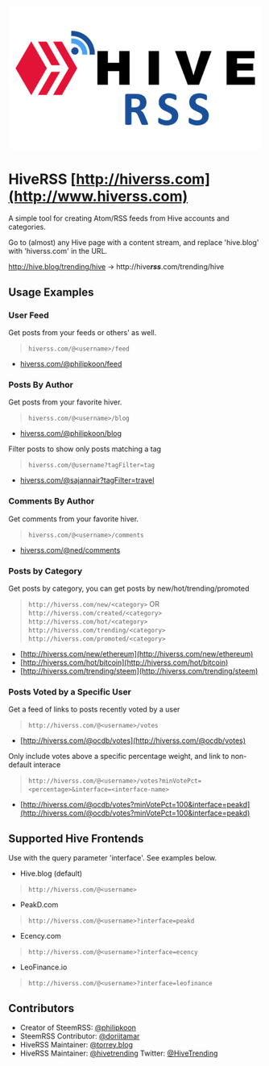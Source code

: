 <title>hiveRSS</title>

![HiveRSS Logo](./hiverss2.png)

# HiveRSS [http://hiverss.com](http://www.hiverss.com)

A simple tool for creating Atom/RSS feeds from Hive accounts and categories.

Go to (almost) any Hive page with a content stream, and replace 'hive.blog' with 'hiverss.com' in the URL. 

http://hive.blog/trending/hive -> http://hive***rss***.com/trending/hive

## Usage Examples

### User Feed

Get posts from your feeds or others' as well.

> `hiverss.com/@<username>/feed`

* [hiverss.com/@philipkoon/feed](http://hiverss.com/@philipkoon/feed)

### Posts By Author

Get posts from your favorite hiver.

> `hiverss.com/@<username>/blog`

* [hiverss.com/@philipkoon/blog](http://hiverss.com/@philipkoon/blog)

Filter posts to show only posts matching a tag

> `hiverss.com/@username?tagFilter=tag`

* [hiverss.com/@sajannair?tagFilter=travel](http://hiverss.com/@sajannair?tagFilter=travel)

### Comments By Author

Get comments from your favorite hiver.

> `hiverss.com/@<username>/comments`

* [hiverss.com/@ned/comments](http://hiverss.com/@ned/comments)

### Posts by Category

Get posts by category, you can get posts by new/hot/trending/promoted

> `http://hiverss.com/new/<category>` OR `http://hiverss.com/created/<category>`
> `http://hiverss.com/hot/<category>`
> `http://hiverss.com/trending/<category>`
> `http://hiverss.com/promoted/<category>`

* [http://hiverss.com/new/ethereum](http://hiverss.com/new/ethereum)
* [http://hiverss.com/hot/bitcoin](http://hiverss.com/hot/bitcoin)
* [http://hiverss.com/trending/steem](http://hiverss.com/trending/steem)

### Posts Voted by a Specific User

Get a feed of links to posts recently voted by a user

> `http://hiverss.com/@<username>/votes`

* [http://hiverss.com/@ocdb/votes](http://hiverss.com/@ocdb/votes)

Only include votes above a specific percentage weight, and link to non-default interace

> `http://hiverss.com/@<username>/votes?minVotePct=<percentage>&interface=<interface-name>`

* [http://hiverss.com/@ocdb/votes?minVotePct=100&interface=peakd](http://hiverss.com/@ocdb/votes?minVotePct=100&interface=peakd)

## Supported Hive Frontends 

Use with the query parameter 'interface'. See examples below.

* Hive.blog (default)
> `http://hiverss.com/@<username>`
* PeakD.com
> `http://hiverss.com/@<username>?interface=peakd`
* Ecency.com
> `http://hiverss.com/@<username>?interface=ecency`
* LeoFinance.io 
> `http://hiverss.com/@<username>?interface=leofinance`

## Contributors

* Creator of SteemRSS: [@philipkoon](https://hive.blog/@philipkoon)
* SteemRSS Contributor: [@doriitamar](https://hive.blog/@doriitamar)
* HiveRSS Maintainer: [@torrey.blog](https://hive.blog/@torrey.blog)
* HiveRSS Maintainer: [@hivetrending](https://hive.blog/@hivetrending) Twitter: [@HiveTrending](https://twitter.com/hivetrending)